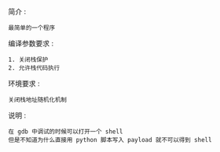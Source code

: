 简介 :
```
最简单的一个程序
```
编译参数要求 : 
```
1. 关闭栈保护
2. 允许栈代码执行
```
环境要求 : 
```
关闭栈地址随机化机制
```
说明 : 
```
在 gdb 中调试的时候可以打开一个 shell
但是不知道为什么直接用 python 脚本写入 payload 就不可以得到 shell
```

